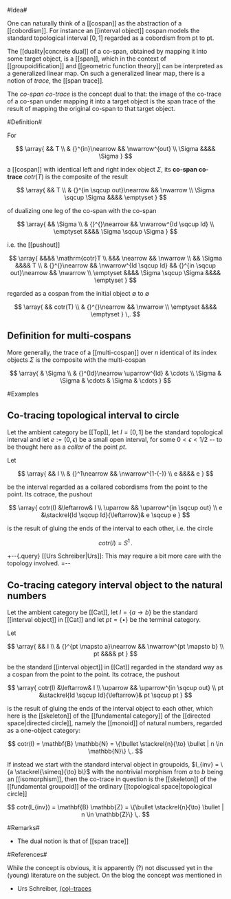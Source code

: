 #Idea#

One can naturally think of a [[cospan]] as the abstraction of a [[cobordism]]. For instance an [[interval object]] cospan models the standard topological interval $[0,1]$ regarded as a cobordism from pt to pt.

The [[duality|concrete dual]] of a co-span, obtained by mapping it into some target object, is a [[span]], which in the context of [[groupoidification]] and [[geometric function theory]] can be interpreted as a generalized linear map. On such a generalized linear map, there is a notion of _trace_, the [[span trace]].

The _co-span co-trace_ is the concept dual to that: the image of the co-trace of a co-span under mapping it into a target object is the span trace of the result of mapping the original co-span to that target object. 


#Definition#

For 

$$
  \array{
    && T
    \\
    & {}^{in}\nearrow && \nwarrow^{out}
    \\
    \Sigma &&&& \Sigma
  }
$$

a [[cospan]] with identical left and right index object $\Sigma$, its **co-span co-trace** $cotr(T)$ is the composite of the result 

$$
  \array{
    && T
    \\
    & {}^{in \sqcup out}\nearrow && \nwarrow
    \\
    \Sigma \sqcup \Sigma &&&& \emptyset
  }
$$

of dualizing one leg of the co-span with the co-span

$$
  \array{
    && \Sigma
    \\
    & {}^{}\nearrow && \nwarrow^{Id \sqcup Id}
    \\
    \emptyset &&&& \Sigma \sqcup \Sigma
  }
$$

i.e. the [[pushout]]

$$
  \array{
    &&&&
    \mathrm{cotr}T
    \\
    &&& \nearrow && \nwarrow 
    \\
    && \Sigma &&&& T
    \\
    & {}^{}\nearrow && \nwarrow^{Id \sqcup Id}
    && {}^{in \sqcup out}\nearrow && \nwarrow
    \\
    \emptyset &&&& \Sigma \sqcup \Sigma &&&& \emptyset
  }  
$$

regarded as a cospan from the initial object 
$\emptyset$ to $\emptyset$

$$
  \array{
    && cotr(T)
    \\
    & {}^{}\nearrow && \nwarrow
    \\
    \emptyset &&&& \emptyset
  }
  \,.
$$

## Definition for multi-cospans

More generally, the trace of a [[multi-cospan]] over $n$ identical of its index objects $\Sigma$ is the composite with the multi-cospan

$$
  \array{
    & \Sigma
    \\
    & {}^{Id}\nearrow \uparrow^{Id} & \cdots 
    \\
    \Sigma & \Sigma & \cdots & \Sigma & \cdots
  }
$$


#Examples

## Co-tracing topological interval to circle

Let the ambient category be [[Top]], let $I = [0,1]$ be the standard topological interval and let $e := (0,\epsilon)$ be a small open interval, for some $0 \lt \epsilon \lt 1/2$ -- to be thought here as a _collar_ of the point $pt$.

Let

$$
  \array{
     && I
     \\
     & {}^1\nearrow && \nwarrow^{1-(-)}
     \\
     e &&&& e
  }
$$

be the interval regarded as a collared cobordisms from the point to the point. Its cotrace, the pushout

$$
  \array{
     cotr(I) &\leftarrow& I
     \\
     \uparrow && \uparrow^{in \sqcup out}
     \\
     e &\stackrel{Id \sqcup Id}{\leftarrow}& e \sqcup e
  }
$$

is the result of gluing the ends of the interval to each other, i.e. the circle

$$
  cotr(I) = S^1
  \,.
$$

+--{.query}
[[Urs Schreiber|Urs]]: This may require a bit more care
with the topology involved.
=--


## Co-tracing category interval object to the natural numbers

Let the ambient category be [[Cat]], let $I = \{a \to b\}$ be the standard [[interval object]] in [[Cat]] and let 
$pt = \{\bullet\}$ be the terminal category.

Let

$$
  \array{
     && I
     \\
     & {}^{pt \mapsto a}\nearrow && \nwarrow^{pt \mapsto b}
     \\
     pt &&&& pt
  }
$$

be the standard [[interval object]] in [[Cat]]
regarded in the standard way as a cospan from the 
point to the point. Its cotrace, the pushout

$$
  \array{
     cotr(I) &\leftarrow& I
     \\
     \uparrow && \uparrow^{in \sqcup out}
     \\
     pt &\stackrel{Id \sqcup Id}{\leftarrow}& pt \sqcup pt
  }
$$

is the result of gluing the ends of the interval object to each other, which here is the [[skeleton]] of the [[fundamental category]] of the [[directed space|directed circle]], namely the [[monoid]] of natural numbers, regarded as a one-object category:

$$
  cotr(I) = \mathbf{B} \mathbb{N} = \{\bullet \stackrel{n}{\to} \bullet | n \in \mathbb{N}\}
  \,.
$$

If instead we start with the standard interval object in groupoids, $I_{inv} = \{a \stackrel{\simeq}{\to} b\}$ with the nontrivial morphism from $a$ to $b$ being an [[isomorphism]], then the co-trace in question is the [[skeleton]] of the [[fundamental groupoid]] of the ordinary [[topological space|topological circle]]

$$
  cotr(I_{inv}) = \mathbf{B} \mathbb{Z} = \{\bullet \stackrel{n}{\to} \bullet | n \in \mathbb{Z}\}
  \,.
$$



#Remarks#

* The dual notion is that of [[span trace]]

#References#

While the concept is obvious, it is apparently (?) not discussed yet in the (young) literature on the subject. On the blog the concept was mentioned in

* Urs Schreiber, [(co)-traces](http://golem.ph.utexas.edu/category/2008/05/hopkinslurie_on_baezdolan.html#c021537)